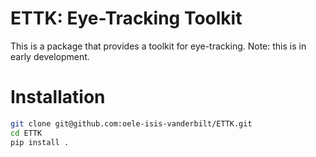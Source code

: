 # ETTK: Eye-Tracking Toolkit

This is a package that provides a toolkit for eye-tracking. Note: this is in early development.

# Installation

```bash
git clone git@github.com:oele-isis-vanderbilt/ETTK.git
cd ETTK
pip install .
```
